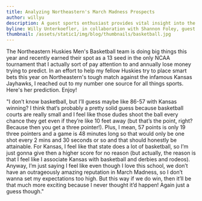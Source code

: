 ```yaml
---
title: Analyzing Northeastern's March Madness Prospects
author: willyu
description: A guest sports enthusiast provides vital insight into the sports
byline: Willy Unterkoefler, in collaboration with Shannon Foley, guest writer and sports enthusiast
thumbnail: /assets/static1/img/blog/thumbnails/basketball.jpg
---
```



The Northeastern Huskies Men's Basketball team is doing big things this year and recently earned their spot as a 13 seed in the only NCAA tournament that I actually sort of pay attention to and annually lose money trying to predict. In an effort to help my fellow Huskies try to place smart bets this year on Northeastern's tough match against the infamous Kansas Jayhawks, I reached out to my number one source for all things sports. Here's her prediction. Enjoy!

"I don’t know basketball, but I’ll guess maybe like 86-57 with Kansas winning? I think that’s probably a pretty solid guess because basketball courts are really small and I feel like those dudes shoot the ball every chance they get even if they’re like 10 feet away (but that’s the point, right? Because then you get a three pointer!). Plus, I mean, 57 points is only 19 three pointers and a game is 48 minutes long so that would only be one shot every 2 mins and 30 seconds or so and that should honestly be attainable. For Kansas, I feel like that state does a lot of basketball, so I’m just gonna give then a higher score for no reason (but actually, the reason is that I feel like I associate Kansas with basketball and derbies and rodeos). Anyway, I’m just saying I feel like even though I love this school, we don’t have an outrageously amazing reputation in March Madness, so I don’t wanna set my expectations too high. But this way if we do win, then it’ll be that much more exciting because I never thought it’d happen! Again just a guess though."
